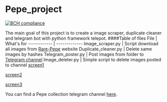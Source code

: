 # Pepe_project
[![BCH compliance](https://bettercodehub.com/edge/badge/UngeheurenUngeziefer/Pepe_project?branch=master)](https://bettercodehub.com/)

The main goal of this project is to create a image scraper, duplicate cleaner and telegram bot with python framework telepot. 
####Table of files
File | What's for
------------ | -------------
Image_scraper.py | Script download all images from [Rare-Pepe](https://rare-pepe.com/) website
Duplicate_cleaner.py | Delete same images by hashes
Telegram_poster.py | Post images from folder to [Telegram channel](https://t.me/pepe_full_collection)
Image_deleter.py | Simple script to delete images posted to channel
[screen1](screen1.png)

[screen2](screen2.png)

[screen3](screen3.png)



You can find a Pepe collection telegram channel [here](https://t.me/pepe_full_collection).
